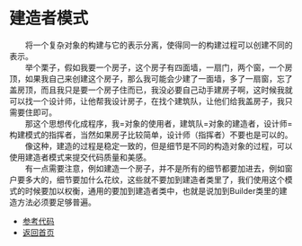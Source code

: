 # 建造者模式

&emsp;&emsp;将一个复杂对象的构建与它的表示分离，使得同一的构建过程可以创建不同的表示。<br>
&emsp;&emsp;举个栗子，假如我要一个房子，这个房子有四面墙，一扇门，两个窗，一个房顶，如果我自己来创建这个房子，那么我可能会少建了一面墙，多了一扇窗，忘了盖房顶，而且我只是要一个房子住而已，我没必要自己动手建房子啊，这时候我就可以找一个设计师，让他帮我设计房子，在找个建筑队，让他们给我盖房子，我只需要住即可。<br>
&emsp;&emsp;那这个思想传化成程序，我=对象的使用者，建筑队=对象的建造者，设计师=构建模式的指挥者，当然如果房子比较简单，设计师（指挥者）不要也是可以的。<br>
&emsp;&emsp;像这种，建造的过程是稳定一致的，但是细节是不同的构造对象的过程，可以使用建造者模式来提交代码质量和美感。<br>
&emsp;&emsp;有一点需要注意，例如建造一个房子，并不是所有的细节都要加进去，例如窗户要多大的，细节要加什么花纹，这些就不要加到建造者类里了，我们使用这个模式的时候要加以权衡，通用的要加到建造者类中，也就是说加到Builder类里的建造方法必须要足够普遍。<br>

- [参考代码](https://github.com/zhangonga/design-patterns/tree/master/src/main/java/tech/zg/patterns/create/create5_builder_patterns)
- [返回首页](https://github.com/zhangonga/design-patterns#%E8%AE%BE%E8%AE%A1%E6%A8%A1%E5%BC%8F%E7%AC%94%E8%AE%B0)